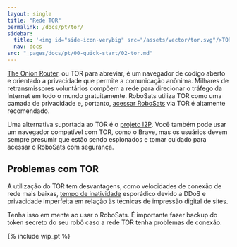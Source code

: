 ```yaml
---
layout: single
title: "Rede TOR"
permalink: /docs/pt/tor/
sidebar:
  title: '<img id="side-icon-verybig" src="/assets/vector/tor.svg"/>TOR'
  nav: docs
src: "_pages/docs/pt/00-quick-start/02-tor.md"
---
```


[The Onion Router](https://www.torproject.org/download/), ou TOR para abreviar, é um navegador de código aberto e orientado a privacidade que permite a comunicação anônima. Milhares de retransmissores voluntários compõem a rede para direcionar o tráfego da Internet em todo o mundo gratuitamente. RoboSats utiliza TOR como uma camada de privacidade e, portanto, [acessar RoboSats](/docs/pt/access/#-de-manera-privada-con-tor) via TOR é altamente recomendado.

Uma alternativa suportada ao TOR é o [projeto I2P](/docs/access/#-privately-with-i2p). Você também pode usar um navegador compatível com TOR, como o Brave, mas os usuários devem sempre presumir que estão sendo espionados e tomar cuidado para acessar o RoboSats com segurança.

## **Problemas com TOR**

A utilização do TOR tem desvantagens, como velocidades de conexão de rede mais baixas, [tempo de inatividade](https://status.torproject.org/) esporádico devido a DDoS e privacidade imperfeita em relação às técnicas de impressão digital de sites.

Tenha isso em mente ao usar o RoboSats. É importante fazer backup do token secreto do seu robô caso a rede TOR tenha problemas de conexão.

{% include wip_pt %}
